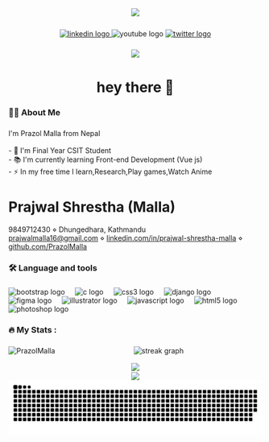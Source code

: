 <div align="center">
  <img height="150" src="https://media.giphy.com/media/9JlGGWL8bHt1S/giphy.gif"  />
</div>

###

<div align="center">
  <a href="https://www.linkedin.com/in/prajwal-shrestha-malla/" target="_blank">
    <img src="https://img.shields.io/static/v1?message=LinkedIn&logo=linkedin&label=&color=0077B5&logoColor=white&labelColor=&style=for-the-badge" height="25" alt="linkedin logo"  />
  </a>
  <img src="https://img.shields.io/static/v1?message=Youtube&logo=youtube&label=&color=FF0000&logoColor=white&labelColor=&style=for-the-badge" height="25" alt="youtube logo"  />
  <a href="https://twitter.com/KiddoPrazol" target="_blank">
    <img src="https://img.shields.io/static/v1?message=Twitter&logo=twitter&label=&color=1DA1F2&logoColor=white&labelColor=&style=for-the-badge" height="25" alt="twitter logo"  />
  </a>
</div>

###

<div align="center">
  <img src="https://visitor-badge.laobi.icu/badge?page_id=PrazolMalla.PrazolMalla&"  />
</div>

###

<h1 align="center">hey there 👋</h1>

###

<h3 align="left">👩‍💻  About Me</h3>

###

<p align="left">I'm Prazol Malla from Nepal<br><br>- 🔭 I'm Final Year CSIT Student <br>- 📚 I'm currently learning Front-end Development (Vue js) <br>- ⚡ In my free time I learn,Research,Play games,Watch Anime</p>

# Prajwal Shrestha (Malla)
9849712430 ⋄ Dhungedhara, Kathmandu  
prajwalmalla16@gmail.com ⋄ [linkedin.com/in/prajwal-shrestha-malla](https://www.linkedin.com/in/prajwal-shrestha-malla/) ⋄ [github.com/PrazolMalla](https://github.com/PrazolMalla)






###

<h3 align="left">🛠 Language and tools</h3>

###

<div align="left">
  <img src="https://cdn.jsdelivr.net/gh/devicons/devicon/icons/bootstrap/bootstrap-original.svg" height="40" alt="bootstrap logo"  />
  <img width="12" />
  <img src="https://cdn.jsdelivr.net/gh/devicons/devicon/icons/c/c-original.svg" height="40" alt="c logo"  />
  <img width="12" />
  <img src="https://cdn.jsdelivr.net/gh/devicons/devicon/icons/css3/css3-original.svg" height="40" alt="css3 logo"  />
  <img width="12" />
  <img src="https://cdn.jsdelivr.net/gh/devicons/devicon/icons/django/django-plain.svg" height="40" alt="django logo"  />
  <img width="12" />
  <img src="https://cdn.jsdelivr.net/gh/devicons/devicon/icons/figma/figma-original.svg" height="40" alt="figma logo"  />
  <img width="12" />
  <img src="https://cdn.jsdelivr.net/gh/devicons/devicon/icons/illustrator/illustrator-plain.svg" height="40" alt="illustrator logo"  />
  <img width="12" />
  <img src="https://cdn.jsdelivr.net/gh/devicons/devicon/icons/javascript/javascript-original.svg" height="40" alt="javascript logo"  />
  <img width="12" />
  <img src="https://cdn.jsdelivr.net/gh/devicons/devicon/icons/html5/html5-original.svg" height="40" alt="html5 logo"  />
  <img width="12" />
  <img src="https://cdn.jsdelivr.net/gh/devicons/devicon/icons/photoshop/photoshop-plain.svg" height="40" alt="photoshop logo"  />
</div>

###

<h3 align="left">🔥   My Stats :</h3>

###

<div align="center">
  <p><img align="left" src="https://github-readme-stats.vercel.app/api/top-langs?username=PrazolMalla&show_icons=true&locale=en&layout=compact" alt="PrazolMalla" /></p>
  
  <img src="https://streak-stats.demolab.com?user=PrazolMalla&locale=en&mode=daily&theme=dark&hide_border=false&border_radius=5&order=3" height="220" alt="streak graph"  />
  <p align="center">
<img align="center" width="400" src="https://github-readme-stats.vercel.app/api?username=PrazolMalla&show_icons=true&theme=github_dark&&hide_border=true"> 
<br>
<img align="center" src="https://github-profile-trophy.vercel.app/?username=PrazolMalla&theme=onedark&no-frame=False&row=1&&margin-w=20&no-bg=true"> 
  <br>
<img src="https://raw.githubusercontent.com/Akascape/Akascape/output/snek.svg">
</p>
</div>

###
